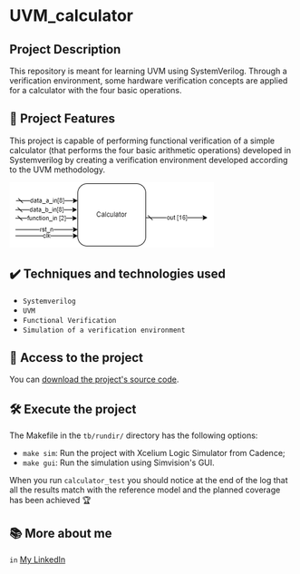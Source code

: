 # UVM_calculator

## Project Description

This repository is meant for learning UVM using SystemVerilog. Through a verification environment, some hardware verification concepts are applied for a calculator with the four basic operations.

## 🔨 Project Features

This project is capable of performing functional verification of a simple calculator (that performs the four basic arithmetic operations) developed in Systemverilog by creating a verification environment developed according to the UVM methodology.

![](doc/figs/calculator_bd.png)

## ✔️ Techniques and technologies used

- `Systemverilog`
- `UVM`
- `Functional Verification`
- `Simulation of a verification environment`

## 📁 Access to the project

You can [download the project's source code](https://github.com/MarleyLobao/UVM_calculator.git).

## 🛠️ Execute the project

The Makefile in the `tb/rundir/` directory has the following options:
- `make sim`: Run the project with Xcelium Logic Simulator from Cadence;
- `make gui`: Run the simulation using Simvision's GUI.

When you run `calculator_test` you should notice at the end of the log that all the results match with the reference model and the planned coverage has been achieved 🏆 

## 📚 More about me

`in` [My LinkedIn](https://www.linkedin.com/in/marley-lobao-de-sousa/)
